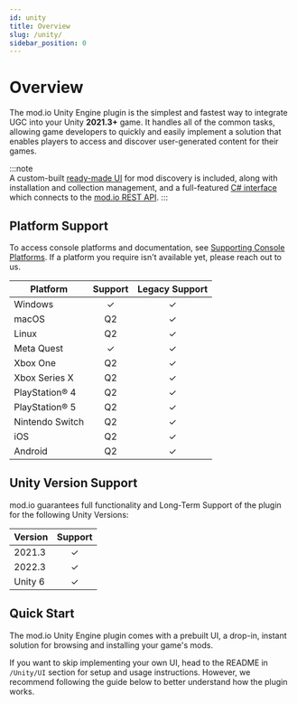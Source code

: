 ```yaml
---
id: unity
title: Overview
slug: /unity/
sidebar_position: 0
---
```


# Overview

The mod.io Unity Engine plugin is the simplest and fastest way to integrate UGC into your Unity **2021.3+** game. It handles all of the common tasks, allowing game developers to quickly and easily implement a solution that enables players to access and discover user-generated content for their games.

:::note  
A custom-built [ready-made UI](#quick-start) for mod discovery is included, along with installation and collection management, and a full-featured [C# interface](#getting-started) which connects to the [mod.io REST API](https://docs.mod.io).
:::

## Platform Support
To access console platforms and documentation, see [Supporting Console Platforms](https://docs.mod.io/platforms/). If a platform you require isn't available yet, please reach out to us.

| Platform          | Support | Legacy Support |
|-------------------|:-------:|:--------------:| 
| Windows           |    ✓    |       ✓        |
| macOS             |   Q2    |       ✓        |
| Linux             |   Q2    |       ✓        |
| Meta Quest        |    ✓    |       ✓        |
| Xbox One          |   Q2    |       ✓        |
| Xbox Series X     |   Q2    |       ✓        |
| PlayStation® 4    |   Q2    |       ✓        |
| PlayStation® 5    |   Q2    |       ✓        |
| Nintendo Switch   |   Q2    |       ✓        |
| iOS               |   Q2    |       ✓        |
| Android           |   Q2    |       ✓        |

## Unity Version Support
mod.io guarantees full functionality and Long-Term Support of the plugin for the following Unity Versions:

| Version | Support |
|---------|:-------:|
| 2021.3  |    ✓    |
| 2022.3  |    ✓    |
| Unity 6 |    ✓    |

## Quick Start

The mod.io Unity Engine plugin comes with a prebuilt UI, a drop-in, instant solution for browsing and installing your game's mods.

If you want to skip implementing your own UI, head to the README in `/Unity/UI` section for setup and usage instructions. However, we recommend following the guide below to better understand how the plugin works.